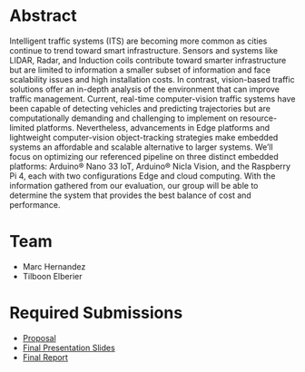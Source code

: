 # Abstract

Intelligent traffic systems (ITS) are becoming more common as cities continue to trend toward smart infrastructure. Sensors and systems like LIDAR, Radar, and Induction coils contribute toward smarter infrastructure but are limited to information a smaller subset of information and face scalability issues and high installation costs. In contrast, vision-based traffic solutions offer an in-depth analysis of the environment that can improve traffic management. Current, real-time computer-vision traffic systems have been capable of detecting vehicles and predicting trajectories but are computationally demanding and challenging to implement on resource-limited platforms. Nevertheless, advancements in Edge platforms and lightweight computer-vision object-tracking strategies make embedded systems an affordable and scalable alternative to larger systems. We’ll focus on optimizing our referenced pipeline on three distinct embedded platforms: Arduino® Nano 33 IoT,  Arduino® Nicla Vision, and the Raspberry Pi 4, each with two configurations Edge and cloud computing. With the information gathered from our evaluation, our group will be able to determine the system that provides the best balance of cost and performance.

# Team

* Marc Hernandez
* Tilboon Elberier

# Required Submissions

* [Proposal](proposal)
* [Final Presentation Slides](docs/media/Final-Slide-Deck-for-ECE202M.pptx)
* [Final Report](report)
